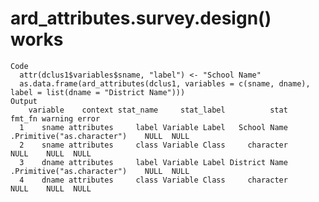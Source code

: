 # ard_attributes.survey.design() works

    Code
      attr(dclus1$variables$sname, "label") <- "School Name"
      as.data.frame(ard_attributes(dclus1, variables = c(sname, dname), label = list(dname = "District Name")))
    Output
        variable    context stat_name     stat_label          stat                     fmt_fn warning error
      1    sname attributes     label Variable Label   School Name .Primitive("as.character")    NULL  NULL
      2    sname attributes     class Variable Class     character                       NULL    NULL  NULL
      3    dname attributes     label Variable Label District Name .Primitive("as.character")    NULL  NULL
      4    dname attributes     class Variable Class     character                       NULL    NULL  NULL

